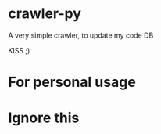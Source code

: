# crawler-py

A very simple crawler, to update my code DB

KISS ;)

# For personal usage
# Ignore this
